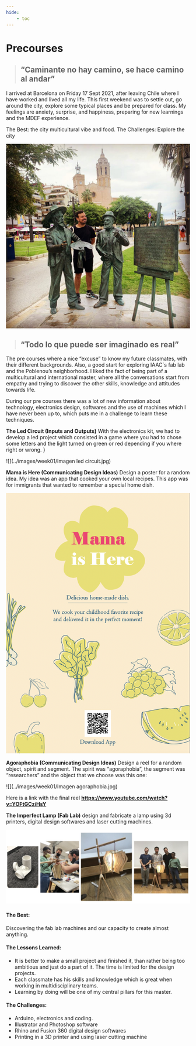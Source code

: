 ```yaml
---
hide:
    - toc
---
```


# Precourses

> ## “Caminante no hay camino, se hace camino al andar”

I arrived at Barcelona on Friday 17 Sept 2021, after leaving Chile where I have worked and lived all my life. This first weekend was to settle out, go around the city, explore some typical places and be prepared for class. My feelings are anxiety, surprise, and happiness, preparing for new learnings and the MDEF experience.

The Best: the city multicultural vibe and food.
The Challenges: Explore the city 

![](../images/imageintro.jpg)


> ## “Todo lo que puede ser imaginado es real”

The pre courses where a nice “excuse” to know my future classmates, with their different backgrounds. Also, a good start for exploring IAAC´s fab lab and the Poblenou’s neighborhood. I liked the fact of being part of a multicultural and international master, where all the conversations start from empathy and trying to discover the other skills, knowledge and attitudes towards life. 

During our pre courses there was a lot of new information about technology, electronics design, softwares and the use of machines which I have never been up to, which puts me in a challenge to learn these techniques.


**The Led Circuit (Inputs and Outputs)** 
With the electronics kit, we had to develop a led project which consisted in a game where you had to chose some letters and the light turned on green or red depending if you where right or wrong. }

![](../images/week01/Imagen led circuit.jpg)
   
**Mama is Here (Communicating Design Ideas)**
 Design a poster for a random idea. My idea was an app that cooked your own local recipes. This app was for immigrants that wanted to remember a special home dish. 

![](../images/week01/mamaishere.jpg)
     
**Agoraphobia (Communicating Design Ideas)**
Design a reel for a random object, spirit and segment. The spirit was “agoraphobia”, the segment was “researchers” and the object that we choose was this one:

![](../images/week01/Imagen agoraphobia.jpg)

Here is a link with the final reel **<https://www.youtube.com/watch?v=YOFtGCziHsY>**

**The Imperfect Lamp (Fab Lab)**
design and fabricate a lamp using 3d printers, digital design softwares and laser cutting machines. 

![](../images/week01/lampfoto.jpg)


#### The Best: 
Discovering the fab lab machines and our capacity to create almost anything.

#### The Lessons Learned:
-   It is better to make a small project and finished it, than rather being too ambitious and just do a part of it. The time is limited for the design projects.
-   Each classmate has his skills and knowledge which is great when working in multidisciplinary teams.
-   Learning by doing will be one of my central pillars for this master.

#### The Challenges:
-   Arduino, electronics and coding.
-   Illustrator and Photoshop software 
-   Rhino and Fusion 360 digital design softwares
-   Printing in a 3D printer and using laser cutting machine







